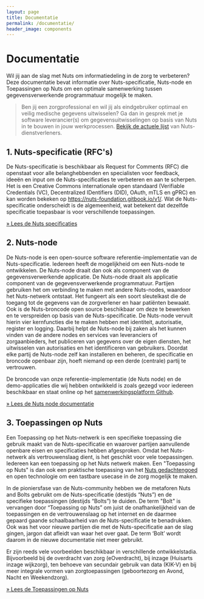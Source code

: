 ```yaml
---
layout: page
title: Documentatie
permalink: /documentatie/
header_image: components
---
```


# Documentatie

Wil jij aan de slag met Nuts om informatiedeling in de zorg te verbeteren? Deze documentatie bevat informatie over Nuts-specificatie, Nuts-node en Toepassingen op Nuts om een optimale samenwerking tussen gegevensverwerkende programmatuur mogelijk te maken. 

> Ben jij een zorgprofessional en wil jij als eindgebruiker optimaal en veilig medische gegevens uitwisselen? Ga dan in gesprek met je software leverancier(s) om gegevensuitwisselingen op basis van Nuts in te bouwen in jouw werkprocessen. [Bekijk de actuele lijst](/deelnemers-netwerk) van Nuts-dienstverleners.

## 1. Nuts-specificatie (RFC's)

De Nuts-specificatie is beschikbaar als Request for Comments (RFC) die openstaat voor alle belanghebbenden en specialisten voor feedback, ideeën en input om de Nuts-specificaties te verbeteren en aan te scherpen. Het is een Creative Commons internationale open standaard (Verifiable Credentials (VC), Decentralized IDentifiers (DID), OAuth, mTLS en gPRC) en kan worden bekeken op https://nuts-foundation.gitbook.io/v1/. Wat de Nuts-specificatie onderscheidt is de algemeenheid, wat betekent dat dezelfde specificatie toepasbaar is voor verschillende toepassingen.

[&raquo; Lees de Nuts specificaties](https://nuts-foundation.gitbook.io/)

## 2. Nuts-node

De Nuts-node is een open-source software referentie-implementatie van de Nuts-specificatie. Iedereen heeft de mogelijkheid om een Nuts-node te ontwikkelen. De Nuts-node draait dan ook als component van de gegevensverwerkende applicatie. De Nuts-node draait als applicatie component van de gegevensverwerkende programmatuur. Partijen gebruiken het om verbinding te maken met andere Nuts-nodes, waardoor het Nuts-netwerk ontstaat. Het fungeert als een soort sleutelkast die de toegang tot de gegevens van de zorgverlener en haar patiënten bewaakt. Ook is de Nuts-broncode open source beschikbaar om deze te bewerken en te verspreiden op basis van de Nuts-specificatie. De Nuts-node vervult hierin vier kernfuncties die te maken hebben met identiteit, autorisatie, register en logging. Daarbij helpt de Nuts-node bij zaken als het kunnen vinden van de andere nodes en services van leveranciers of zorgaanbieders, het publiceren van gegevens over de eigen diensten, het uitwisselen van autorisaties en het identificeren van gebruikers. Doordat elke partij de Nuts-node zelf kan installeren en beheren, de specificatie en broncode openbaar zijn, hoeft niemand op een derde (centrale) partij te vertrouwen.

De broncode van onze referentie-implementatie (de Nuts node) en de demo-applicaties die wij hebben ontwikkeld is zoals gezegd voor iedereen beschikbaar en staat online op het [samenwerkingsplatform Github](https://nuts-foundation.gitbook.io/). 

[&raquo; Lees de Nuts node documentatie](https://nuts-node.readthedocs.io/)

## 3. Toepassingen op Nuts

Een Toepassing op het Nuts-netwerk is een specifieke toepassing die gebruik maakt van de Nuts-specificatie en waarover partijen aanvullende openbare eisen en specificaties hebben afgesproken. Omdat het Nuts-netwerk als vertrouwenslaag dient, is het geschikt voor vele toepassingen. Iedereen kan een toepassing op het Nuts netwerk maken. Een "Toepassing op Nuts" is dan ook een praktische toepassing van het [Nuts gedachtengoed](/manifest) en open technologie om een tastbare usecase in de zorg mogelijk te maken.

In de pioniersfase van de Nuts-community hebben we de metaforen Nuts and Bolts gebruikt om de Nuts-specificatie (destijds “Nuts”) en de specifieke toepassingen (destijds “Bolts”) te duiden. De term "Bolt" is vervangen door “Toepassing op Nuts” om juist de onafhankelijkheid van de toepassingen en de vertrouwenslaag op het internet en de daarmee gepaard gaande schaalbaarheid van de Nuts-specificatie te benadrukken. Ook was het voor nieuwe partijen die met de Nuts-specificatie aan de slag gingen, jargon dat afleidt van waar het over gaat. De term ‘Bolt’ wordt daarom in de nieuwe documentatie niet meer gebruikt. 

Er zijn reeds vele voorbeelden beschikbaar in verschillende ontwikkelstadia. Bijvoorbeeld bij de overdracht van zorg (eOverdracht), bij inzage (Huisarts inzage wijkzorg), ten behoeve van secundair gebruik van data (KIK-V) en bij meer integrale vormen van zorgtoepassingen (geboortezorg en Avond, Nacht en Weekendzorg). 

[&raquo; Lees de Toepassingen op Nuts](https://nuts-foundation.gitbook.io/bolts/)
